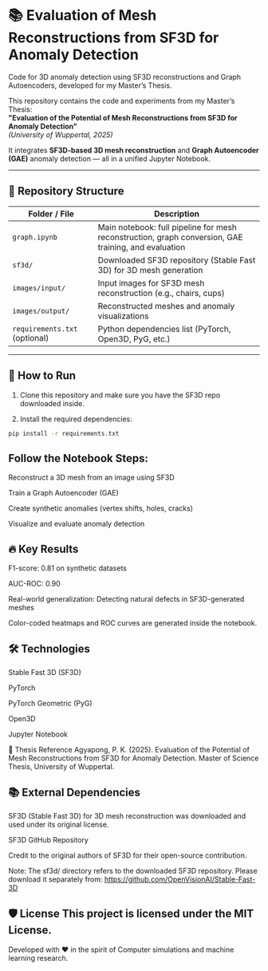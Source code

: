# 📚 Evaluation of Mesh Reconstructions from SF3D for Anomaly Detection

Code for 3D anomaly detection using SF3D reconstructions and Graph Autoencoders, developed for my Master’s Thesis.

This repository contains the code and experiments from my Master’s Thesis:  
**"Evaluation of the Potential of Mesh Reconstructions from SF3D for Anomaly Detection"**  
*(University of Wuppertal, 2025)*

It integrates **SF3D-based 3D mesh reconstruction** and **Graph Autoencoder (GAE)** anomaly detection — all in a unified Jupyter Notebook.

---

## 📂 Repository Structure

| Folder / File            | Description |
|---------------------------|-------------|
| `graph.ipynb`             | Main notebook: full pipeline for mesh reconstruction, graph conversion, GAE training, and evaluation |
| `sf3d/`                   | Downloaded SF3D repository (Stable Fast 3D) for 3D mesh generation |
| `images/input/`           | Input images for SF3D mesh reconstruction (e.g., chairs, cups) |
| `images/output/`          | Reconstructed meshes and anomaly visualizations |
| `requirements.txt` (optional) | Python dependencies list (PyTorch, Open3D, PyG, etc.) |

---

## 🚀 How to Run

1. Clone this repository and make sure you have the SF3D repo downloaded inside.

3. Install the required dependencies:

```bash
pip install -r requirements.txt

```

## Follow the Notebook Steps:
Reconstruct a 3D mesh from an image using SF3D

Train a Graph Autoencoder (GAE)

Create synthetic anomalies (vertex shifts, holes, cracks)

Visualize and evaluate anomaly detection

## 🔥 Key Results

F1-score: 0.81 on synthetic datasets

AUC-ROC: 0.90

Real-world generalization: Detecting natural defects in SF3D-generated meshes

Color-coded heatmaps and ROC curves are generated inside the notebook.

## 🛠️ Technologies

Stable Fast 3D (SF3D)

PyTorch

PyTorch Geometric (PyG)

Open3D

Jupyter Notebook

🧠 Thesis Reference Agyapong, P. K. (2025). Evaluation of the Potential of Mesh Reconstructions from SF3D for Anomaly Detection. Master of Science Thesis, University of Wuppertal.

## 📚 External Dependencies 
SF3D (Stable Fast 3D) for 3D mesh reconstruction was downloaded and used under its original license.

SF3D GitHub Repository

Credit to the original authors of SF3D for their open-source contribution.

Note: The sf3d/ directory refers to the downloaded SF3D repository.
Please download it separately from: https://github.com/OpenVisionAI/Stable-Fast-3D

## 🛡️ License This project is licensed under the MIT License.

Developed with ❤️ in the spirit of Computer simulations and machine learning research.

